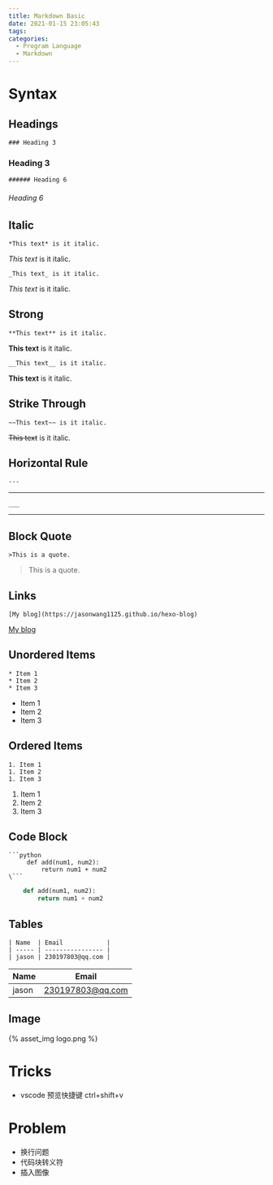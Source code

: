 ```yaml
---
title: Markdown Basic
date: 2021-01-15 23:05:43
tags: 
categories:
  - Program Language
  - Markdown
---
```

# Syntax

<!--more-->

## Headings
```
### Heading 3
```
### Heading 3  
```
###### Heading 6
```
###### Heading 6


## Italic
```
*This text* is it italic.
```
*This text* is it italic.
```
_This text_ is it italic.
```
_This text_ is it italic.


## Strong
```
**This text** is it italic.
```
**This text** is it italic.

```
__This text__ is it italic.
```
__This text__ is it italic.


## Strike Through
```
~~This text~~ is it italic.
```
~~This text~~ is it italic.


## Horizontal Rule
```
---
```
---
```
___
```
___


## Block Quote
```
>This is a quote.
```
> This is a quote.


## Links
```
[My blog](https://jasonwang1125.github.io/hexo-blog)
```
[My blog](https://jasonwang1125.github.io/hexo-blog)


## Unordered Items
```
* Item 1
* Item 2
* Item 3
```
* Item 1
* Item 2
* Item 3


## Ordered Items
```
1. Item 1
1. Item 2
1. Item 3
```
1. Item 1
1. Item 2
1. Item 3


## Code Block
```
```python
     def add(num1, num2):
         return num1 + num2
\```
```
```python
    def add(num1, num2):
        return num1 + num2
```


## Tables
```
| Name  | Email            |
| ----- | ---------------- |
| jason | 230197803@qq.com |
```

| Name  | Email            |
| ----- | ---------------- |
| jason | 230197803@qq.com |


## Image

{% asset_img logo.png %}

# Tricks
* vscode 预览快捷键 ctrl+shift+v

# Problem
* 换行问题
* 代码块转义符
* 插入图像